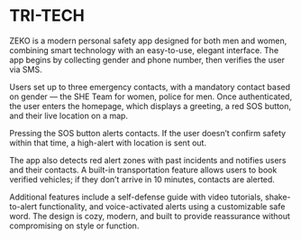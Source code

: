 # TRI-TECH
ZEKO is a modern personal safety app designed for both men and women, combining smart technology with an easy-to-use, elegant interface. The app begins by collecting gender and phone number, then verifies the user via SMS.

Users set up to three emergency contacts, with a mandatory contact based on gender — the SHE Team for women, police for men. Once authenticated, the user enters the homepage, which displays a greeting, a red SOS button, and their live location on a map.

Pressing the SOS button alerts contacts. If the user doesn’t confirm safety within that time, a high-alert with location is sent out.

The app also detects red alert zones with past incidents and notifies users and their contacts. A built-in transportation feature allows users to book verified vehicles; if they don’t arrive in 10 minutes, contacts are alerted.

Additional features include a self-defense guide with video tutorials, shake-to-alert functionality, and voice-activated alerts using a customizable safe word. The design is cozy, modern, and built to provide reassurance without compromising on style or function.

